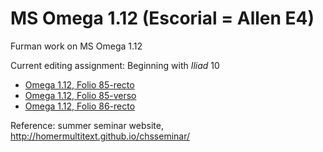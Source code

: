# MS Omega 1.12 (Escorial = Allen E4)

Furman work on MS Omega 1.12

Current editing assignment: Beginning with *Iliad* 10 

- [Omega 1.12, Folio 85-recto](http://www.homermultitext.org/ict2/index.html?urn=urn:cite2:hmt:e4img.2017a:e4_466)
- [Omega 1.12, Folio 85-verso](http://www.homermultitext.org/ict2/index.html?urn=urn:cite2:hmt:e4img.2017a:e4_160)
- [Omega 1.12, Folio 86-recto](http://www.homermultitext.org/ict2/index.html?urn=urn:cite2:hmt:e4img.2017a:e4_465)


Reference: summer seminar website,  <http://homermultitext.github.io/chsseminar/>
